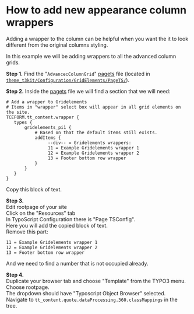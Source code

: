 # How to add new appearance column wrappers

Adding a wrapper to the column can be helpful when you want the it to look different from the original columns styling.

In this example we will be adding wrappers to all the advanced column grids.

**Step 1.** Find the "```AdvancecColumnGrid```" [pagets](https://github.com/t3kit/theme_t3kit/blob/master/Configuration/GridElements/PageTS/AdvColumnGrid.pagets) file (located in [```theme_t3kit/Configuration/GridElements/PageTS/```](https://github.com/t3kit/theme_t3kit/blob/master/Configuration/GridElements/PageTS/)).  

**Step 2.** Inside the [pagets](https://github.com/t3kit/theme_t3kit/blob/master/Configuration/ContentElements/Quote.pagets) file we will find a section that we will need:
```
# Add a wrapper to Gridelements
# Items in "wrapper" select box will appear in all grid elements on the site.
TCEFORM.tt_content.wrapper {
   types {
       gridelements_pi1 {
           # Based on that the default items still exists.
           addItems {
                --div-- = Gridelements wrappers:
                11 = Example Gridelements wrapper 1
                12 = Example Gridelements wrapper 2
                13 = Footer bottom row wrapper
           }
       }
   }
}
```
Copy this block of text.

**Step 3.**  
Edit rootpage of your site   
Click on the "Resources" tab  
In TypoScript Configuration there is "Page TSConfig".    
Here you will add the copied block of text.  
Remove this part: 
```
11 = Example Gridelements wrapper 1
12 = Example Gridelements wrapper 2
13 = Footer bottom row wrapper
```
And we need to find a number that is not occupied already.

**Step 4.**  
Duplicate your browser tab and choose "Template" from the TYPO3 menu.  
Choose rootpage.  
The dropdown should have "Typoscript Object Browser" selected.  
Navigate to ```tt_content.quote.dataProcessing.360.classMappings``` in the tree. 